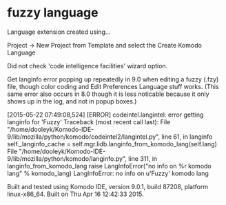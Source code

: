 # fuzzy language

Language extension created using...

Project -> New Project from Template and select the Create Komodo Language
 
Did not check 'code intelligence facilities' wizard option.

Get langinfo error popping up repeatedly in 9.0 when editing a fuzzy (.fzy) file, though color coding and Edit Preferences Language stuff works. (This same error also occurs in 8.0 though it is less noticable because it only shows up in the log, and not in popup boxes.)

[2015-05-22 07:49:08,524] [ERROR] codeintel.langintel: error getting langinfo for 'Fuzzy'
Traceback (most recent call last):
  File "/home/dooleyk/Komodo-IDE-9/lib/mozilla/python/komodo/codeintel2/langintel.py", line 61, in langinfo
    self._langinfo_cache = self.mgr.lidb.langinfo_from_komodo_lang(self.lang)
  File "/home/dooleyk/Komodo-IDE-9/lib/mozilla/python/komodo/langinfo.py", line 311, in langinfo_from_komodo_lang
    raise LangInfoError("no info on %r komodo lang" % komodo_lang)
LangInfoError: no info on u'Fuzzy' komodo lang

Built and tested using Komodo IDE, version 9.0.1, build 87208, platform linux-x86_64.
Built on Thu Apr 16 12:42:33 2015.
